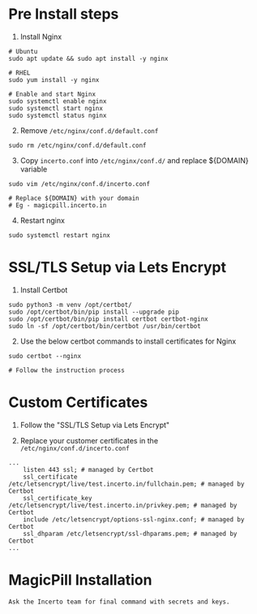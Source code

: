 # Pre Install steps

1. Install Nginx
```
# Ubuntu
sudo apt update && sudo apt install -y nginx

# RHEL
sudo yum install -y nginx

# Enable and start Nginx
sudo systemctl enable nginx
sudo systemctl start nginx
sudo systemctl status nginx
```

2. Remove `/etc/nginx/conf.d/default.conf`
```
sudo rm /etc/nginx/conf.d/default.conf
```

3. Copy `incerto.conf` into `/etc/nginx/conf.d/` and replace ${DOMAIN} variable
```
sudo vim /etc/nginx/conf.d/incerto.conf

# Replace ${DOMAIN} with your domain 
# Eg - magicpill.incerto.in
```

4. Restart nginx
```
sudo systemctl restart nginx
```

# SSL/TLS Setup via Lets Encrypt

1. Install Certbot
```
sudo python3 -m venv /opt/certbot/
sudo /opt/certbot/bin/pip install --upgrade pip
sudo /opt/certbot/bin/pip install certbot certbot-nginx
sudo ln -sf /opt/certbot/bin/certbot /usr/bin/certbot
```

2. Use the below certbot commands to install certificates for Nginx
```
sudo certbot --nginx

# Follow the instruction process
```

# Custom Certificates

1. Follow the "SSL/TLS Setup via Lets Encrypt"

2. Replace your customer certificates in the `/etc/nginx/conf.d/incerto.conf`
```
...
    listen 443 ssl; # managed by Certbot
    ssl_certificate /etc/letsencrypt/live/test.incerto.in/fullchain.pem; # managed by Certbot
    ssl_certificate_key /etc/letsencrypt/live/test.incerto.in/privkey.pem; # managed by Certbot
    include /etc/letsencrypt/options-ssl-nginx.conf; # managed by Certbot
    ssl_dhparam /etc/letsencrypt/ssl-dhparams.pem; # managed by Certbot
...
```

# MagicPill Installation

```
Ask the Incerto team for final command with secrets and keys.
```